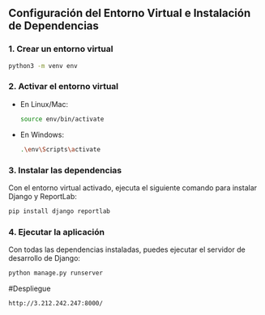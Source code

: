 ## Configuración del Entorno Virtual e Instalación de Dependencias

### 1. Crear un entorno virtual
```bash
python3 -m venv env
```

### 2. Activar el entorno virtual

- En Linux/Mac:
  ```bash
  source env/bin/activate
  ```
  
- En Windows:
  ```bash
  .\env\Scripts\activate
  ```

### 3. Instalar las dependencias

Con el entorno virtual activado, ejecuta el siguiente comando para instalar Django y ReportLab:

```bash
pip install django reportlab
```

### 4. Ejecutar la aplicación

Con todas las dependencias instaladas, puedes ejecutar el servidor de desarrollo de Django:

```bash
python manage.py runserver
```
#Despliegue
```bash
http://3.212.242.247:8000/
```
